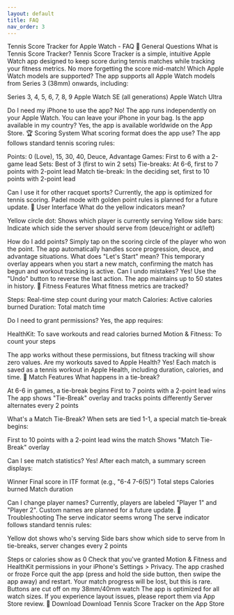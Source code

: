 ```yaml
---
layout: default
title: FAQ
nav_order: 3
---
```


Tennis Score Tracker for Apple Watch - FAQ
🎾 General Questions
What is Tennis Score Tracker?
Tennis Score Tracker is a simple, intuitive Apple Watch app designed to keep score during tennis matches while tracking your fitness metrics. No more forgetting the score mid-match!
Which Apple Watch models are supported?
The app supports all Apple Watch models from Series 3 (38mm) onwards, including:

Series 3, 4, 5, 6, 7, 8, 9
Apple Watch SE (all generations)
Apple Watch Ultra

Do I need my iPhone to use the app?
No! The app runs independently on your Apple Watch. You can leave your iPhone in your bag.
Is the app available in my country?
Yes, the app is available worldwide on the App Store.
🏆 Scoring System
What scoring format does the app use?
The app follows standard tennis scoring rules:

Points: 0 (Love), 15, 30, 40, Deuce, Advantage
Games: First to 6 with a 2-game lead
Sets: Best of 3 (first to win 2 sets)
Tie-breaks: At 6-6, first to 7 points with 2-point lead
Match tie-break: In the deciding set, first to 10 points with 2-point lead

Can I use it for other racquet sports?
Currently, the app is optimized for tennis scoring. Padel mode with golden point rules is planned for a future update.
📱 User Interface
What do the yellow indicators mean?

Yellow circle dot: Shows which player is currently serving
Yellow side bars: Indicate which side the server should serve from (deuce/right or ad/left)

How do I add points?
Simply tap on the scoring circle of the player who won the point. The app automatically handles score progression, deuce, and advantage situations.
What does "Let's Start" mean?
This temporary overlay appears when you start a new match, confirming the match has begun and workout tracking is active.
Can I undo mistakes?
Yes! Use the "Undo" button to reverse the last action. The app maintains up to 50 states in history.
💪 Fitness Features
What fitness metrics are tracked?

Steps: Real-time step count during your match
Calories: Active calories burned
Duration: Total match time

Do I need to grant permissions?
Yes, the app requires:

HealthKit: To save workouts and read calories burned
Motion & Fitness: To count your steps

The app works without these permissions, but fitness tracking will show zero values.
Are my workouts saved to Apple Health?
Yes! Each match is saved as a tennis workout in Apple Health, including duration, calories, and time.
🎯 Match Features
What happens in a tie-break?

At 6-6 in games, a tie-break begins
First to 7 points with a 2-point lead wins
The app shows "Tie-Break" overlay and tracks points differently
Server alternates every 2 points

What's a Match Tie-Break?
When sets are tied 1-1, a special match tie-break begins:

First to 10 points with a 2-point lead wins the match
Shows "Match Tie-Break" overlay

Can I see match statistics?
Yes! After each match, a summary screen displays:

Winner
Final score in ITF format (e.g., "6-4 7-6(5)")
Total steps
Calories burned
Match duration

Can I change player names?
Currently, players are labeled "Player 1" and "Player 2". Custom names are planned for a future update.
🔧 Troubleshooting
The serve indicator seems wrong
The serve indicator follows standard tennis rules:

Yellow dot shows who's serving
Side bars show which side to serve from
In tie-breaks, server changes every 2 points

Steps or calories show as 0
Check that you've granted Motion & Fitness and HealthKit permissions in your iPhone's Settings > Privacy.
The app crashed or froze
Force quit the app (press and hold the side button, then swipe the app away) and restart. Your match progress will be lost, but this is rare.
Buttons are cut off on my 38mm/40mm watch
The app is optimized for all watch sizes. If you experience layout issues, please report them via App Store review.
📲 Download
Download Tennis Score Tracker on the App Store

